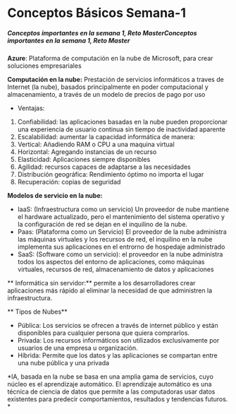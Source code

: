 # Conceptos Básicos Semana-1
##### Conceptos importantes en la semana 1, Reto MasterConceptos importantes en la semana 1, Reto Master

**Azure**: Plataforma de computación en la nube de Microsoft, para crear soluciones empresariales

**Computación en la nube:** Prestación de servicios informáticos a traves de Internet (la nube), basados principalmente en poder computacional y almacenamiento, a través de un modelo de precios de pago por uso 
  - Ventajas:
1. Confiabilidad: las aplicaciones basadas en la nube pueden proporcionar una  experiencia de usuario continua sin tiempo de inactividad aparente
2. Escalabilidad: aumentar la capacidad informática de manera: 
3. Vertical: Añadiendo RAM o CPU a una maquina virtual
4. Horizontal: Agregando instancias de un recurso
5. Elasticidad: Aplicaciones siempre disponibles
6. Agilidad: recursos capaces de adaptarse a las necesidades
7. Distribución geográfica: Rendimiento óptimo no importa el lugar
8. Recuperación: copias de seguridad

**Modelos de servicio en la nube:**
-  IaaS: (Infraestructura como un servicio) Un proveedor de nube mantiene el hardware actualizado, pero el  mantenimiento del sistema operativo y la configuración de red se dejan en el inquilino de la nube. 
- Paas: (Plataforma como un Servicio) El proveedor de la nube administra las máquinas virtuales y los recursos de red, el inquilino en la nube implementa sus aplicaciones en el entrorno de hospedaje administrado
- SaaS: (Software como un servicio):  el proveedor en la nube administra todos los aspectos del entorno de aplicaciones, como máquinas virtuales, recursos de red, almacenamiento de datos y aplicaciones
  
** Informática sin servidor:** permite a los desarrolladores crear aplicaciones más rápido al eliminar la necesidad de que administren la infraestructura.
 
** Tipos de Nubes**
 - Pública: Los servicios se ofrecen a través de internet público y están disponibles para cualquier persona que quiera comprarlos. 
 - Privada: Los recursos informáticos son utilizados exclusivamente por usuarios de una empresa u organización. 
 - Híbrida: Permite que los datos y las aplicaciones se compartan entre una nube pública y una privada
  
*IA, basada en la nube se basa en una amplia gama de servicios, cuyo núcleo es el aprendizaje automático. El aprendizaje automático es una técnica de ciencia de datos que permite a las computadoras usar datos existentes para predecir comportamientos, resultados y tendencias futuros. *

  
